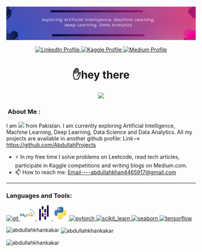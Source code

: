 ![Github Banner](https://github.com/AbdullahKhanKakar/AbdullahKhanKakar/blob/main/Blue%20Pink%20Gradient%20Fashion%20Banner%20(1).png)
  
<div align="center">
  <a href="https://www.linkedin.com/in/abdullahkhankakar/" target="_blank">
    <img src="https://img.shields.io/badge/LinkedIn-Profile-orange?style=for-the-badge&logo=linkedin" alt="LinkedIn Profile">
  </a>
  <a href="https://www.kaggle.com/abdullahkhanuet22" target="_blank">
    <img src="https://img.shields.io/badge/Kaggle-Profile-orange?style=for-the-badge&logo=kaggle" alt="Kaggle Profile">
  </a>
  <a href="https://medium.com/@abdullahkhan4465917" target="_blank">
    <img src="https://img.shields.io/badge/Medium-Profile-orange?style=for-the-badge&logo=medium" alt="Medium Profile">
  </a>
</div>


<!-- <h1 align="center">👇click to find me on</h1> -->
<!-- <p align="center">
<a href="https://www.linkedin.com/in/abdullah-khan-kakar-555452278/"><img src="https://img.shields.io/badge/LinkedIn-blue?style=for-the-badge&logo=linkedin&logoColor=white" alt="LinkedIn Badge"></a> --- 
<a href="https://www.kaggle.com/abdullahkhanuet22"><img src="https://github.com/AbdullahProjects/AbdullahProjects/blob/main/kaggle.png" alt="Kaggle Badge" width="75" height="auto"></a> --- 
<a href="https://medium.com/@abdullahkhan4465917"><img src="https://github.com/AbdullahProjects/AbdullahProjects/blob/main/medium.png" alt="Medium Badge" width="112" height="auto"></a>
</p> -->


<h1 align="center">✋hey there</h1>

<p align="center"><img src="https://images.squarespace-cdn.com/content/v1/5769fc401b631bab1addb2ab/1541580611624-TE64QGKRJG8SWAIUS7NS/ke17ZwdGBToddI8pDm48kPoswlzjSVMM-SxOp7CV59BZw-zPPgdn4jUwVcJE1ZvWQUxwkmyExglNqGp0IvTJZamWLI2zvYWH8K3-s_4yszcp2ryTI0HqTOaaUohrI8PI6FXy8c9PWtBlqAVlUS5izpdcIXDZqDYvprRqZ29Pw0o/coding-freak.gif" width="60%" height="auto"/></p>

### &nbsp;About Me :

I am <img src="https://media.giphy.com/media/WUlplcMpOCEmTGBtBW/giphy.gif" width="30"> from Pakistan. I am currently exploring Artificial Intelligence, Machine Learning, Deep Learning, Data Science and Data Analytics. All my projects are available in another github profile: Link--> https://github.com/AbdullahProjects

- ⚡ In my free time I solve problems on Leetcode, read tech articles, participate in Kaggle competitions and writing blogs on Medium.com.
- 📫 How to reach me: Email----abdullahkhan4465917@gmail.com

---

<h3 align="left">Languages and Tools:</h3>
<p align="left"> <a href="https://git-scm.com/" target="_blank" rel="noreferrer"> <img src="https://www.vectorlogo.zone/logos/git-scm/git-scm-icon.svg" alt="git" width="40" height="40"/> </a> <a href="https://www.mysql.com/" target="_blank" rel="noreferrer"> <img src="https://raw.githubusercontent.com/devicons/devicon/master/icons/mysql/mysql-original-wordmark.svg" alt="mysql" width="40" height="40"/> </a> <a href="https://pandas.pydata.org/" target="_blank" rel="noreferrer"> <img src="https://raw.githubusercontent.com/devicons/devicon/2ae2a900d2f041da66e950e4d48052658d850630/icons/pandas/pandas-original.svg" alt="pandas" width="40" height="40"/> </a> <a href="https://www.python.org" target="_blank" rel="noreferrer"> <img src="https://raw.githubusercontent.com/devicons/devicon/master/icons/python/python-original.svg" alt="python" width="40" height="40"/> </a> <a href="https://pytorch.org/" target="_blank" rel="noreferrer"> <img src="https://www.vectorlogo.zone/logos/pytorch/pytorch-icon.svg" alt="pytorch" width="40" height="40"/> </a> <a href="https://scikit-learn.org/" target="_blank" rel="noreferrer"> <img src="https://upload.wikimedia.org/wikipedia/commons/0/05/Scikit_learn_logo_small.svg" alt="scikit_learn" width="40" height="40"/> </a> <a href="https://seaborn.pydata.org/" target="_blank" rel="noreferrer"> <img src="https://seaborn.pydata.org/_images/logo-mark-lightbg.svg" alt="seaborn" width="40" height="40"/> </a> <a href="https://www.tensorflow.org" target="_blank" rel="noreferrer"> <img src="https://www.vectorlogo.zone/logos/tensorflow/tensorflow-icon.svg" alt="tensorflow" width="40" height="40"/> </a> </p>

<p><img align="left" src="https://github-readme-stats.vercel.app/api/top-langs?username=abdullahkhankakar&show_icons=true&locale=en&layout=compact" alt="abdullahkhankakar" /></p>

<p>&nbsp;<img align="center" src="https://github-readme-stats.vercel.app/api?username=abdullahkhankakar&show_icons=true&locale=en" alt="abdullahkhankakar" /></p>

<p><img align="center" src="https://github-readme-streak-stats.herokuapp.com/?user=abdullahkhankakar&" alt="abdullahkhankakar" /></p>
